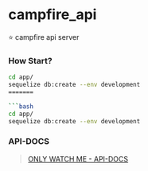 # campfire_api
⭐️  campfire api server


### How Start?
```bash
cd app/
sequelize db:create --env development
=======

```bash
cd app/
sequelize db:create --env development
```

### API-DOCS
> [ONLY WATCH ME - API-DOCS](http://localhost:8080/docs/)

